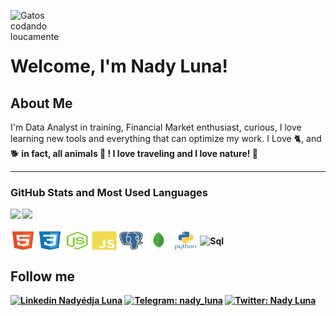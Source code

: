 <p>
    <img src="https://media.giphy.com/media/ule4vhcY1xEKQ/giphy.gif" width="20%" alt="Gatos codando loucamente" align="left"/>
    <br> </br>
</p>

# Welcome, I'm Nady Luna! 

## About Me 

I'm  Data Analyst in training, Financial Market enthusiast, curious, I love learning new tools and everything that can optimize my work. I Love 🐈, and 🐕  <b/> in fact, all animals 🐾  <b/>! I love traveling and I love nature! <b/> 🌴

---
### GitHub Stats and Most Used Languages

<div>
 <img src="https://github-readme-stats.vercel.app/api/?username=NadyLuna&hide=issues&theme=gruvbox&show_icons=true&hide_border=false&count_private=true&include_all_commits=true&line_height=24.5" />
 
 <img src="https://github-readme-stats.vercel.app/api/top-langs/?username=NadyLuna&layout=compact&theme=gruvbox&langs_count=10)](https://github.com/NadyLuna/github-readme-stats"/>
 </div>   
    
<div style="display: inline_block"><br>
  <img align="center" alt="HTML" height="30" width="40" src="https://raw.githubusercontent.com/devicons/devicon/master/icons/html5/html5-original.svg">
  <img align="center" alt="CSS" height="30" width="40" src="https://raw.githubusercontent.com/devicons/devicon/master/icons/css3/css3-original.svg">
  <img align="center" alt="Nodejs" height="30" width="40" src="https://github.com/devicons/devicon/blob/master/icons/nodejs/nodejs-original.svg">
  <img align="center" alt="JavaScript" height="30" width="40" src="https://raw.githubusercontent.com/devicons/devicon/master/icons/javascript/javascript-plain.svg">
    <img align="center" alt="Postgre" height="30" width="40" src="https://github.com/devicons/devicon/blob/master/icons/postgresql/postgresql-original.svg">
  <img align="center" alt="Mongodb" height="30" width="40" src="https://github.com/devicons/devicon/blob/master/icons/mongodb/mongodb-original.svg"> 
  <img align="center" alt="Phyton" height="30" width="40" src="https://github.com/devicons/devicon/blob/master/icons/python/python-original-wordmark.svg">  
   <img align="center" alt="Sql" height="30" width="40" src="https://raw.githubusercontent.com/devicons/devicon/master/icons/sql/sql-plain.svg">
   
  </div>
  
## Follow me

[![Linkedin Nadyédja Luna](https://img.shields.io/badge/-LinkedIn-blue?style=flat-square&logo=Linkedin&logoColor=white&link=https://https://www.linkedin.com/in/nadyluna/)](https://www.linkedin.com/in/nadyluna/)
[![Telegram: nady_luna](https://img.shields.io/badge/-Telegram-white?style=flat-square&logo=Telegram&logoColor=blue&link=https://t.me/nady_luna)](https:https://t.me/nady_luna)
[![Twitter: Nady Luna](https://img.shields.io/twitter/follow/NadyKelayne?style=social)](https://twitter.com/NadyKelayne)
